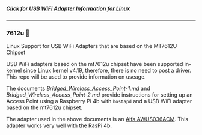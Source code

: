 ##### [Click for USB WiFi Adapter Information for Linux](https://github.com/morrownr/USB-WiFi)

-----

### 7612u :rocket:

Linux Support for USB WiFi Adapters that are based on the MT7612U Chipset

USB WiFi adapters based on the mt7612u chipset have been supported in-kernel since
Linux kernel v4.19, therefore, there is no need to post a driver. This repo will
be used to provide information on useage.

The documents *Bridged_Wireless_Access_Point-1.md* and *Bridged_Wireless_Access_Point-2.md*
provide instructions for setting up an Access Point using a Raspberry Pi 4b with `hostapd`
and a USB WiFi adapter based on the mt7612u chipset.

The adapter used in the above documents is an [Alfa AWUS036ACM](https://github.com/morrownr/USB-WiFi).
This adapter works very well with the RasPi 4b.
